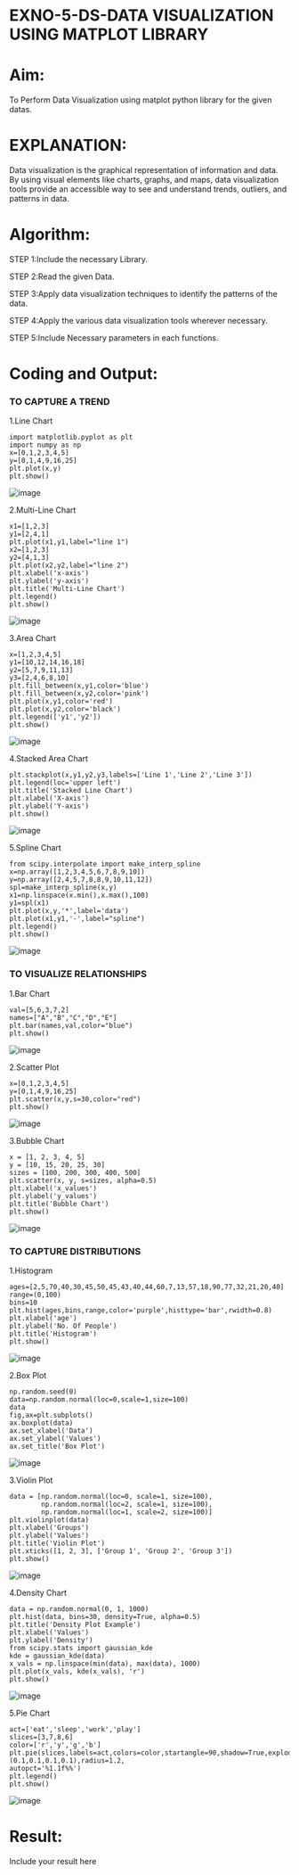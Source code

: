 # EXNO-5-DS-DATA VISUALIZATION USING MATPLOT LIBRARY

# Aim:
  To Perform Data Visualization using matplot python library for the given datas.

# EXPLANATION:
Data visualization is the graphical representation of information and data. By using visual elements like charts, graphs, and maps, data visualization tools provide an accessible way to see and understand trends, outliers, and patterns in data.

# Algorithm:
STEP 1:Include the necessary Library.

STEP 2:Read the given Data.

STEP 3:Apply data visualization techniques to identify the patterns of the data.

STEP 4:Apply the various data visualization tools wherever necessary.

STEP 5:Include Necessary parameters in each functions.

# Coding and Output:
### TO CAPTURE A TREND
1.Line Chart
```
import matplotlib.pyplot as plt
import numpy as np
x=[0,1,2,3,4,5]
y=[0,1,4,9,16,25]
plt.plot(x,y)
plt.show()
```
![image](https://github.com/Vanitha-SM/EXNO-5-DS/assets/119557985/80353c30-651b-4c6c-9a93-c437027e6f27)

2.Multi-Line Chart

```
x1=[1,2,3]
y1=[2,4,1]
plt.plot(x1,y1,label="line 1")
x2=[1,2,3]
y2=[4,1,3]
plt.plot(x2,y2,label="line 2")
plt.xlabel('x-axis')
plt.ylabel('y-axis')
plt.title('Multi-Line Chart')
plt.legend()
plt.show()
```
![image](https://github.com/Vanitha-SM/EXNO-5-DS/assets/119557985/bc614619-8fc3-40db-bd83-4c58e4ea0921)

3.Area Chart

```
x=[1,2,3,4,5]
y1=[10,12,14,16,18]
y2=[5,7,9,11,13]
y3=[2,4,6,8,10]
plt.fill_between(x,y1,color='blue')
plt.fill_between(x,y2,color='pink')
plt.plot(x,y1,color='red')
plt.plot(x,y2,color='black')
plt.legend(['y1','y2'])
plt.show()
```
![image](https://github.com/Vanitha-SM/EXNO-5-DS/assets/119557985/69aafe4c-0830-42da-94ab-90e1c5638892)

4.Stacked Area Chart

```
plt.stackplot(x,y1,y2,y3,labels=['Line 1','Line 2','Line 3'])
plt.legend(loc='upper left')
plt.title('Stacked Line Chart')
plt.xlabel('X-axis')
plt.ylabel('Y-axis')
plt.show()
```
![image](https://github.com/Vanitha-SM/EXNO-5-DS/assets/119557985/7b05fb6c-da90-4b62-b6c7-71da1362b679)

5.Spline Chart

```
from scipy.interpolate import make_interp_spline
x=np.array([1,2,3,4,5,6,7,8,9,10])
y=np.array([2,4,5,7,8,8,9,10,11,12])
spl=make_interp_spline(x,y)
x1=np.linspace(x.min(),x.max(),100)
y1=spl(x1)
plt.plot(x,y,'*',label='data')
plt.plot(x1,y1,'-',label="spline")
plt.legend()
plt.show()
```
![image](https://github.com/Vanitha-SM/EXNO-5-DS/assets/119557985/b562ab9b-a335-461f-b34f-ef13f9c40862)

### TO VISUALIZE RELATIONSHIPS
1.Bar Chart
```
val=[5,6,3,7,2]
names=["A","B","C","D","E"]
plt.bar(names,val,color="blue")
plt.show()
```
![image](https://github.com/Vanitha-SM/EXNO-5-DS/assets/119557985/b6b76524-f4b7-464f-af5b-100d315d12fb)

2.Scatter Plot

```
x=[0,1,2,3,4,5]
y=[0,1,4,9,16,25]
plt.scatter(x,y,s=30,color="red")
plt.show()
```
![image](https://github.com/Vanitha-SM/EXNO-5-DS/assets/119557985/cedb4aee-824c-45de-9c54-8147afda4c87)

3.Bubble Chart
```
x = [1, 2, 3, 4, 5]
y = [10, 15, 20, 25, 30]
sizes = [100, 200, 300, 400, 500]
plt.scatter(x, y, s=sizes, alpha=0.5)
plt.xlabel('x_values')
plt.ylabel('y_values')
plt.title('Bubble Chart')
plt.show()
```
![image](https://github.com/Vanitha-SM/EXNO-5-DS/assets/119557985/5ad3f5a6-ac80-417d-9cc1-a466b417ead6)

### TO CAPTURE DISTRIBUTIONS
1.Histogram
```
ages=[2,5,70,40,30,45,50,45,43,40,44,60,7,13,57,18,90,77,32,21,20,40]
range=(0,100)
bins=10
plt.hist(ages,bins,range,color='purple',histtype='bar',rwidth=0.8)
plt.xlabel('age')
plt.ylabel('No. Of People')
plt.title('Histogram')
plt.show()
```
![image](https://github.com/Vanitha-SM/EXNO-5-DS/assets/119557985/e46be758-f204-4c02-9900-e92a284d45d1)

2.Box Plot
```
np.random.seed(0)
data=np.random.normal(loc=0,scale=1,size=100)
data
fig,ax=plt.subplots()
ax.boxplot(data)
ax.set_xlabel('Data')
ax.set_ylabel('Values')
ax.set_title('Box Plot')
```
![image](https://github.com/Vanitha-SM/EXNO-5-DS/assets/119557985/4413e459-7eec-4ce8-9b2b-40209ea155f0)

3.Violin Plot

```
data = [np.random.normal(loc=0, scale=1, size=100),
        np.random.normal(loc=2, scale=1, size=100),
        np.random.normal(loc=1, scale=2, size=100)]
plt.violinplot(data)
plt.xlabel('Groups')
plt.ylabel('Values')
plt.title('Violin Plot')
plt.xticks([1, 2, 3], ['Group 1', 'Group 2', 'Group 3'])
plt.show()
```
![image](https://github.com/Vanitha-SM/EXNO-5-DS/assets/119557985/20eb8b96-beb2-4a57-a1bb-fd8da31f7cdc)

4.Density Chart
```
data = np.random.normal(0, 1, 1000)
plt.hist(data, bins=30, density=True, alpha=0.5)
plt.title('Density Plot Example')
plt.xlabel('Values')
plt.ylabel('Density')
from scipy.stats import gaussian_kde
kde = gaussian_kde(data)
x_vals = np.linspace(min(data), max(data), 1000)
plt.plot(x_vals, kde(x_vals), 'r')
plt.show()
```
![image](https://github.com/Vanitha-SM/EXNO-5-DS/assets/119557985/82ab8bce-5f8c-4122-864c-5e7c8fb66da3)

5.Pie Chart
```
act=['eat','sleep','work','play']
slices=[3,7,8,6]
color=['r','y','g','b']
plt.pie(slices,labels=act,colors=color,startangle=90,shadow=True,explode=(0.1,0.1,0.1,0.1),radius=1.2,
autopct='%1.1f%%')
plt.legend()
plt.show()
```
![image](https://github.com/Vanitha-SM/EXNO-5-DS/assets/119557985/62b5566d-9c27-4025-8e6c-b71023122801)


# Result:
 Include your result here
